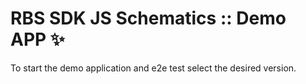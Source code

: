 # RBS SDK JS Schematics :: Demo APP ✨

To start the demo application and e2e test select the desired version.
